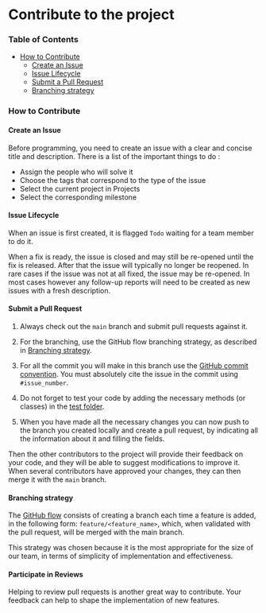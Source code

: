 # Contribute to the project

### Table of Contents

* [How to Contribute](#how-to-contribute)
  * [Create an Issue](#create-an-issue)
  * [Issue Lifecycle](#issue-lifecycle)
  * [Submit a Pull Request](#submit-a-pull-request)
  * [Branching strategy](#branching-strategy)

### How to Contribute

#### Create an Issue

Before programming, you need to create an issue with a clear and concise title and description.
There is a list of the important things to do :

* Assign the people who will solve it
* Choose the tags that correspond to the type of the issue
* Select the current project in Projects
* Select the corresponding milestone

#### Issue Lifecycle

When an issue is first created, it is flagged `Todo` waiting for a team
member to do it.

When a fix is ready, the issue is closed and may still be re-opened until the fix is
released. After that the issue will typically no longer be reopened. In rare cases if the
issue was not at all fixed, the issue may be re-opened. In most cases however any
follow-up reports will need to be created as new issues with a fresh description.

#### Submit a Pull Request

1. Always check out the `main` branch and submit pull requests against it.

2. For the branching, use the GitHub flow branching strategy, as described in [Branching strategy](#branching-strategy).

3. For all the commit you will make in this branch use
   the [GitHub commit convention](https://gist.github.com/qoomon/5dfcdf8eec66a051ecd85625518cfd13).
   You must absolutely cite the issue in the commit using `#issue_number`.

4. Do not forget to test your code by adding the necessary methods (or classes)
   in
   the [test folder](https://github.com/pns-si3-projects/projet2-ps-23-24-citadels-2024-c/tree/main/src/test/java/fr/univ_cotedazur/polytech/si3/team_c/citadels).

5. When you have made all the necessary changes you can now push to the branch you created locally and create a pull
   request,
   by indicating all the information about it and filling the fields.

Then the other contributors to the project will provide their feedback on your code, and
they will be able to suggest modifications to improve it. When several contributors have
approved your changes, they can then merge it with the `main` branch.

#### Branching strategy

The [GitHub flow](https://docs.github.com/fr/get-started/using-github/github-flow) consists
of creating a branch each time a feature is added, in the following form: `feature/<feature_name>`,
which, when validated with the pull request, will be merged with the main branch.

This strategy was chosen because it is the most appropriate for the size of our team,
in terms of simplicity of implementation and effectiveness.

#### Participate in Reviews

Helping to review pull requests is another great way to contribute. Your feedback
can help to shape the implementation of new features.

